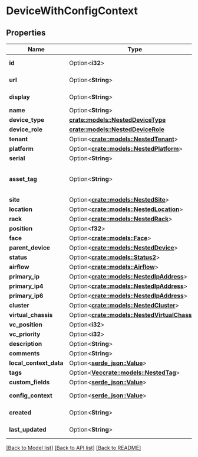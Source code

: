# DeviceWithConfigContext

## Properties

Name | Type | Description | Notes
------------ | ------------- | ------------- | -------------
**id** | Option<**i32**> |  | [optional][readonly]
**url** | Option<**String**> |  | [optional][readonly]
**display** | Option<**String**> |  | [optional][readonly]
**name** | Option<**String**> |  | [optional]
**device_type** | [**crate::models::NestedDeviceType**](NestedDeviceType.md) |  | 
**device_role** | [**crate::models::NestedDeviceRole**](NestedDeviceRole.md) |  | 
**tenant** | Option<[**crate::models::NestedTenant**](NestedTenant.md)> |  | [optional]
**platform** | Option<[**crate::models::NestedPlatform**](NestedPlatform.md)> |  | [optional]
**serial** | Option<**String**> |  | [optional]
**asset_tag** | Option<**String**> | A unique tag used to identify this device | [optional]
**site** | Option<[**crate::models::NestedSite**](NestedSite.md)> |  | 
**location** | Option<[**crate::models::NestedLocation**](NestedLocation.md)> |  | [optional]
**rack** | Option<[**crate::models::NestedRack**](NestedRack.md)> |  | [optional]
**position** | Option<**f32**> |  | [optional]
**face** | Option<[**crate::models::Face**](Face.md)> |  | [optional]
**parent_device** | Option<[**crate::models::NestedDevice**](NestedDevice.md)> |  | [optional]
**status** | Option<[**crate::models::Status2**](Status_2.md)> |  | [optional]
**airflow** | Option<[**crate::models::Airflow**](Airflow.md)> |  | [optional]
**primary_ip** | Option<[**crate::models::NestedIpAddress**](NestedIPAddress.md)> |  | [optional]
**primary_ip4** | Option<[**crate::models::NestedIpAddress**](NestedIPAddress.md)> |  | [optional]
**primary_ip6** | Option<[**crate::models::NestedIpAddress**](NestedIPAddress.md)> |  | [optional]
**cluster** | Option<[**crate::models::NestedCluster**](NestedCluster.md)> |  | [optional]
**virtual_chassis** | Option<[**crate::models::NestedVirtualChassis**](NestedVirtualChassis.md)> |  | [optional]
**vc_position** | Option<**i32**> |  | [optional]
**vc_priority** | Option<**i32**> |  | [optional]
**description** | Option<**String**> |  | [optional]
**comments** | Option<**String**> |  | [optional]
**local_context_data** | Option<[**serde_json::Value**](.md)> |  | [optional]
**tags** | Option<[**Vec<crate::models::NestedTag>**](NestedTag.md)> |  | [optional]
**custom_fields** | Option<[**serde_json::Value**](.md)> |  | [optional]
**config_context** | Option<[**serde_json::Value**](.md)> |  | [optional][readonly]
**created** | Option<**String**> |  | [optional][readonly]
**last_updated** | Option<**String**> |  | [optional][readonly]

[[Back to Model list]](../README.md#documentation-for-models) [[Back to API list]](../README.md#documentation-for-api-endpoints) [[Back to README]](../README.md)


